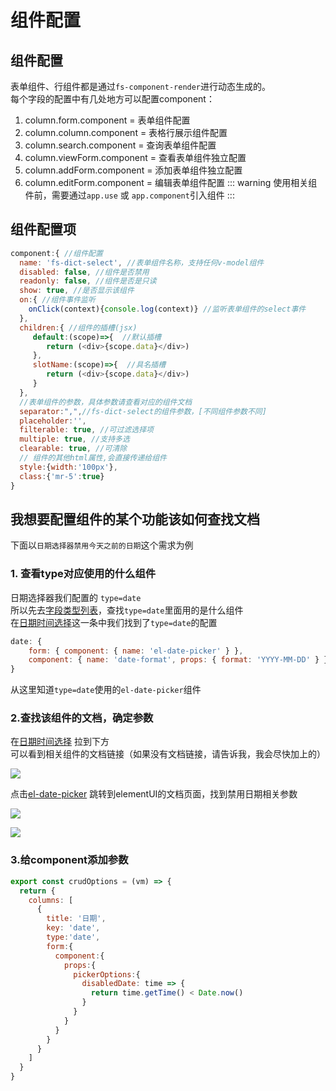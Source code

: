 
# 组件配置

## 组件配置
表单组件、行组件都是通过`fs-component-render`进行动态生成的。   
每个字段的配置中有几处地方可以配置component：
 1. column.form.component = 表单组件配置
 2. column.column.component = 表格行展示组件配置
 3. column.search.component = 查询表单组件配置
 4. column.viewForm.component = 查看表单组件独立配置
 5. column.addForm.component = 添加表单组件独立配置
 6. column.editForm.component = 编辑表单组件配置
::: warning
使用相关组件前，需要通过`app.use` 或 `app.component`引入组件
:::
## 组件配置项
```js
component:{ //组件配置
  name: 'fs-dict-select', //表单组件名称，支持任何v-model组件
  disabled: false, //组件是否禁用
  readonly: false, //组件是否是只读
  show: true, //是否显示该组件
  on:{ //组件事件监听
    onClick(context){console.log(context)} //监听表单组件的select事件
  },
  children:{ //组件的插槽(jsx)
     default:(scope)=>{  //默认插槽
        return (<div>{scope.data}</div>)
     },
     slotName:(scope)=>{  //具名插槽
        return (<div>{scope.data}</div>)
     }
  },
  //表单组件的参数，具体参数请查看对应的组件文档
  separator:",",//fs-dict-select的组件参数，[不同组件参数不同]
  placeholder:'',
  filterable: true, //可过滤选择项
  multiple: true, //支持多选
  clearable: true, //可清除
  // 组件的其他html属性,会直接传递给组件
  style:{width:'100px'},
  class:{'mr-5':true}
}
```

## 我想要配置组件的某个功能该如何查找文档
下面以`日期选择器禁用今天之前的日期`这个需求为例
### 1. 查看type对应使用的什么组件
日期选择器我们配置的 `type=date`    
所以先去[字段类型列表](./types.html)，查找`type=date`里面用的是什么组件   
在[日期时间选择](./types.html#日期时间选择)这一条中我们找到了`type=date`的配置
```js
date: {
    form: { component: { name: 'el-date-picker' } },
    component: { name: 'date-format', props: { format: 'YYYY-MM-DD' } }
}
```
从这里知道`type=date`使用的`el-date-picker`组件

### 2.查找该组件的文档，确定参数
在[日期时间选择](./types.html#日期时间选择) 拉到下方   
可以看到相关组件的文档链接（如果没有文档链接，请告诉我，我会尽快加上的）
 
![](./images/type-date-picker.jpg)  

点击[el-date-picker](https://element.eleme.cn/#/zh-CN/component/date-picker)
跳转到elementUI的文档页面，找到禁用日期相关参数

![](./images/date-picker-1.jpg)

![](./images/date-picker.jpg)

### 3.给component添加参数
```js
export const crudOptions = (vm) => {
  return {
    columns: [
      {
        title: '日期',
        key: 'date',
        type:'date',
        form:{
          component:{
            props:{
              pickerOptions:{
                disabledDate: time => {
                  return time.getTime() < Date.now()
                }
              }
            }
          }
        }
      }
    ]
  }
}
```
